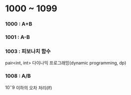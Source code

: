 # 1000 ~ 1099


### 1000 : A+B

### 1001 : A-B

### 1003 : 피보나치 함수
pair<int, int>
다이나믹 프로그래밍(dynamic programming, dp)

### 1008 : A/B
$10^-9$ 이하의 오차 처리(lf)

